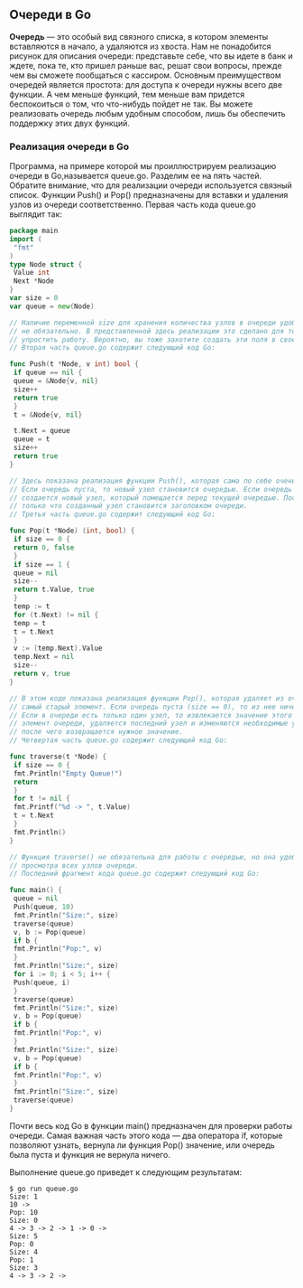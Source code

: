 ## Очереди в Go

**Очередь** — это особый вид связного списка, в котором элементы вставляются в начало, а удаляются из хвоста. Нам не понадобится рисунок для описания очереди:
представьте себе, что вы идете в банк и ждете, пока те, кто пришел раньше вас, решат свои вопросы, прежде чем вы сможете пообщаться с кассиром.
Основным преимуществом очередей является простота: для доступа к очереди нужны всего две функции. А чем меньше функций, тем меньше вам придется беспокоиться о том, что что-нибудь пойдет не так. Вы можете реализовать очередь
любым удобным способом, лишь бы обеспечить поддержку этих двух функций.

### Реализация очереди в Go
Программа, на примере которой мы проиллюстрируем реализацию очереди в Go,называется queue.go. Разделим ее на пять частей. Обратите внимание, что для
реализации очереди используется связный список. Функции Push() и Pop() предназначены для вставки и удаления узлов из очереди соответственно.
Первая часть кода queue.go выглядит так:

```go
package main
import (
 "fmt"
)
type Node struct {
 Value int
 Next *Node
}
var size = 0
var queue = new(Node)

// Наличие переменной size для хранения количества узлов в очереди удобно, но
// не обязательно. В представленной здесь реализации это сделано для того, чтобы
// упростить работу. Вероятно, вы тоже захотите создать эти поля в своей структуре.
// Вторая часть queue.go содержит следующий код Go:

func Push(t *Node, v int) bool {
 if queue == nil {
 queue = &Node{v, nil}
 size++
 return true
 }
 t = &Node{v, nil}

 t.Next = queue
 queue = t
 size++
 return true
}

// Здесь показана реализация функции Push(), которая сама по себе очень проста.
// Если очередь пуста, то новый узел становится очередью. Если очередь не пуста, то
// создается новый узел, который помещается перед текущей очередью. После этого
// только что созданный узел становится заголовком очереди.
// Третья часть queue.go содержит следующий код Go:

func Pop(t *Node) (int, bool) {
 if size == 0 {
 return 0, false
 }
 if size == 1 {
 queue = nil
 size--
 return t.Value, true
 }
 temp := t
 for (t.Next) != nil {
 temp = t
 t = t.Next
 }
 v := (temp.Next).Value
 temp.Next = nil
 size--
 return v, true
}

// В этом коде показана реализация функции Pop(), которая удаляет из очереди
// самый старый элемент. Если очередь пуста (size == 0), то из нее ничего не извлекается.
// Если в очереди есть только один узел, то извлекается значение этого узла, после чего очередь становится пустой. В противном случае извлекается последний
// элемент очереди, удаляется последний узел и изменяются необходимые указатели,
// после чего возвращается нужное значение.
// Четвертая часть queue.go содержит следующий код Go:

func traverse(t *Node) {
 if size == 0 {
 fmt.Println("Empty Queue!")
 return
 }
 for t != nil {
 fmt.Printf("%d -> ", t.Value)
 t = t.Next
 }
 fmt.Println()
}

// Функция traverse() не обязательна для работы с очередью, но она удобна для
// просмотра всех узлов очереди.
// Последний фрагмент кода queue.go содержит следующий код Go:

func main() {
 queue = nil
 Push(queue, 10)
 fmt.Println("Size:", size)
 traverse(queue)
 v, b := Pop(queue)
 if b {
 fmt.Println("Pop:", v)
 }
 fmt.Println("Size:", size)
 for i := 0; i < 5; i++ {
 Push(queue, i)
 }
 traverse(queue)
 fmt.Println("Size:", size)
 v, b = Pop(queue)
 if b {
 fmt.Println("Pop:", v)
 }
 fmt.Println("Size:", size)
 v, b = Pop(queue)
 if b {
 fmt.Println("Pop:", v)
 }
 fmt.Println("Size:", size)
 traverse(queue)
}
```

Почти весь код Go в функции main() предназначен для проверки работы очереди. Самая важная часть этого кода — два оператора if, которые позволяют узнать,
вернула ли функция Pop() значение, или очередь была пуста и функция не вернула
ничего.

Выполнение queue.go приведет к следующим результатам:

```
$ go run queue.go
Size: 1
10 ->
Pop: 10
Size: 0
4 -> 3 -> 2 -> 1 -> 0 ->
Size: 5
Pop: 0
Size: 4
Pop: 1
Size: 3
4 -> 3 -> 2 ->
```

